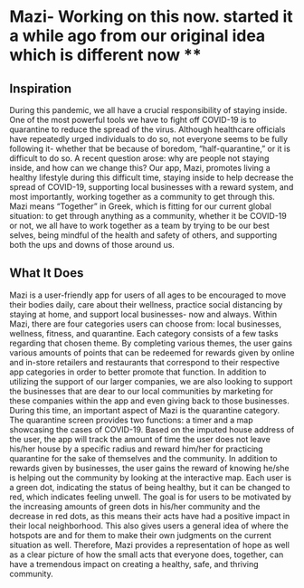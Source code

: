 # Mazi- Working on this now. started it a while ago from our original idea which is different now **

## Inspiration
During this pandemic, we all have a crucial responsibility of staying inside. One of the most powerful tools we have to fight off COVID-19 is to quarantine to reduce the spread of the virus. Although healthcare officials have repeatedly urged individuals to do so, not everyone seems to be fully following it- whether that be because of boredom, “half-quarantine,” or it is difficult to do so. A recent question arose: why are people not staying inside, and how can we change this? Our app, Mazi, promotes living a healthy lifestyle during this difficult time, staying inside to help decrease the spread of COVID-19, supporting local businesses with a reward system, and most importantly, working together as a community to get through this. Mazi means “Together” in Greek, which is fitting for our current global situation: to get through anything as a community, whether it be COVID-19 or not, we all have to work together as a team by trying to be our best selves, being mindful of the health and safety of others, and supporting both the ups and downs of those around us.
## What It Does
Mazi is a user-friendly app for users of all ages to be encouraged to move their bodies daily, care about their wellness, practice social distancing by staying at home, and support local businesses- now and always. Within Mazi, there are four categories users can choose from: local businesses, wellness, fitness, and quarantine. Each category consists of a few tasks regarding that chosen theme. By completing various themes, the user gains various amounts of points that can be redeemed for rewards given by online and in-store retailers and restaurants that correspond to their respective app categories in order to better promote that function. In addition to utilizing the support of our larger companies, we are also looking to support the businesses that are dear to our local communities by marketing for these companies within the app and even giving back to those businesses. During this time, an important aspect of Mazi is the quarantine category. The quarantine screen provides two functions: a timer and a map showcasing the cases of COVID-19. Based on the imputed house address of the user, the app will track the amount of time the user does not leave his/her house by a specific radius and reward him/her for practicing quarantine for the sake of themselves and the community. In addition to rewards given by businesses, the user gains the reward of knowing he/she is helping out the community by looking at the interactive map. Each user is a green dot, indicating the status of being healthy, but it can be changed to red, which indicates feeling unwell. The goal is for users to be motivated by the increasing amounts of green dots in his/her community and the decrease in red dots, as this means their acts have had a positive impact in their local neighborhood. This also gives users a general idea of where the hotspots are and for them to make their own judgments on the current situation as well. Therefore, Mazi provides a representation of hope as well as a clear picture of how the small acts that everyone does, together, can have a tremendous impact on creating a healthy, safe, and thriving community.
